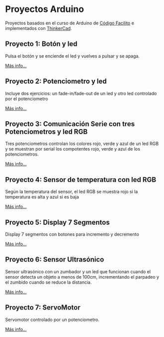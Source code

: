 # Proyectos Arduino
Proyectos basados en el curso de Arduino de [Código Facilito](https://codigofacilito.com/cursos/Arduino)
e implementados con [ThinkerCad](https://www.tinkercad.com).

## Proyecto 1: Botón y led
Pulsa el botón y se enciende el led y vuelves a pulsar y se apaga.

[Más info...](proyecto1)

## Proyecto 2: Potenciometro y led
Incluye dos ejercicios: un fade-in/fade-out de un led y
otro led controlado por el potenciometro

[Más info...](proyecto2)

## Proyecto 3: Comunicación Serie con tres Potenciometros y led RGB
Tres potenciometros controlan los colores rojo, verde y azul de un led RGB y 
se muestran por serial los compotentes rojo, verde y azul de los potenciometros.

[Más info...](proyecto3)


## Proyecto 4: Sensor de temperatura con led RGB
Según la temperatura del sensor, el led RGB se muestra rojo si la temperatura es
alta y azul si es baja

[Más info...](proyecto4)

## Proyecto 5: Display 7 Segmentos
Display 7 segmentos con botones para incremento y decremento

[Más info...](proyecto5)

## Proyecto 6: Sensor Ultrasónico
Sensor ultrasónico con un zumbador y un led que funcionan cuando el sensor
detecta un objeto a menos de 100cm, incrementando el parpadeo y el zumbido 
cuando se reduce la distancia.

[Más info...](proyecto6)

## Proyecto 7: ServoMotor
Servomotor controlado por un potenciometro.

[Más info...](proyecto7)